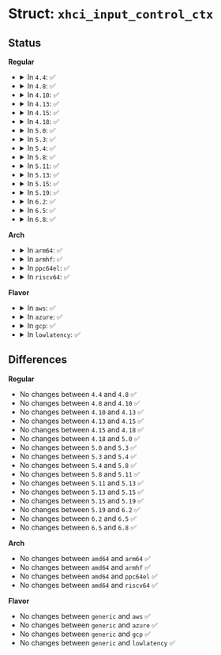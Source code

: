 # Struct: <code>xhci_input_control_ctx</code>

## Status
<b>Regular</b>
<ul>
<li>
<details>
<summary>In <code>4.4</code>: ✅</summary>

```c
struct xhci_input_control_ctx {
    __le32 drop_flags;
    __le32 add_flags;
    __le32 rsvd2[6];
};
```
</details>
</li>
<li>
<details>
<summary>In <code>4.8</code>: ✅</summary>

```c
struct xhci_input_control_ctx {
    __le32 drop_flags;
    __le32 add_flags;
    __le32 rsvd2[6];
};
```
</details>
</li>
<li>
<details>
<summary>In <code>4.10</code>: ✅</summary>

```c
struct xhci_input_control_ctx {
    __le32 drop_flags;
    __le32 add_flags;
    __le32 rsvd2[6];
};
```
</details>
</li>
<li>
<details>
<summary>In <code>4.13</code>: ✅</summary>

```c
struct xhci_input_control_ctx {
    __le32 drop_flags;
    __le32 add_flags;
    __le32 rsvd2[6];
};
```
</details>
</li>
<li>
<details>
<summary>In <code>4.15</code>: ✅</summary>

```c
struct xhci_input_control_ctx {
    __le32 drop_flags;
    __le32 add_flags;
    __le32 rsvd2[6];
};
```
</details>
</li>
<li>
<details>
<summary>In <code>4.18</code>: ✅</summary>

```c
struct xhci_input_control_ctx {
    __le32 drop_flags;
    __le32 add_flags;
    __le32 rsvd2[6];
};
```
</details>
</li>
<li>
<details>
<summary>In <code>5.0</code>: ✅</summary>

```c
struct xhci_input_control_ctx {
    __le32 drop_flags;
    __le32 add_flags;
    __le32 rsvd2[6];
};
```
</details>
</li>
<li>
<details>
<summary>In <code>5.3</code>: ✅</summary>

```c
struct xhci_input_control_ctx {
    __le32 drop_flags;
    __le32 add_flags;
    __le32 rsvd2[6];
};
```
</details>
</li>
<li>
<details>
<summary>In <code>5.4</code>: ✅</summary>

```c
struct xhci_input_control_ctx {
    __le32 drop_flags;
    __le32 add_flags;
    __le32 rsvd2[6];
};
```
</details>
</li>
<li>
<details>
<summary>In <code>5.8</code>: ✅</summary>

```c
struct xhci_input_control_ctx {
    __le32 drop_flags;
    __le32 add_flags;
    __le32 rsvd2[6];
};
```
</details>
</li>
<li>
<details>
<summary>In <code>5.11</code>: ✅</summary>

```c
struct xhci_input_control_ctx {
    __le32 drop_flags;
    __le32 add_flags;
    __le32 rsvd2[6];
};
```
</details>
</li>
<li>
<details>
<summary>In <code>5.13</code>: ✅</summary>

```c
struct xhci_input_control_ctx {
    __le32 drop_flags;
    __le32 add_flags;
    __le32 rsvd2[6];
};
```
</details>
</li>
<li>
<details>
<summary>In <code>5.15</code>: ✅</summary>

```c
struct xhci_input_control_ctx {
    __le32 drop_flags;
    __le32 add_flags;
    __le32 rsvd2[6];
};
```
</details>
</li>
<li>
<details>
<summary>In <code>5.19</code>: ✅</summary>

```c
struct xhci_input_control_ctx {
    __le32 drop_flags;
    __le32 add_flags;
    __le32 rsvd2[6];
};
```
</details>
</li>
<li>
<details>
<summary>In <code>6.2</code>: ✅</summary>

```c
struct xhci_input_control_ctx {
    __le32 drop_flags;
    __le32 add_flags;
    __le32 rsvd2[6];
};
```
</details>
</li>
<li>
<details>
<summary>In <code>6.5</code>: ✅</summary>

```c
struct xhci_input_control_ctx {
    __le32 drop_flags;
    __le32 add_flags;
    __le32 rsvd2[6];
};
```
</details>
</li>
<li>
<details>
<summary>In <code>6.8</code>: ✅</summary>

```c
struct xhci_input_control_ctx {
    __le32 drop_flags;
    __le32 add_flags;
    __le32 rsvd2[6];
};
```
</details>
</li>
</ul>
<b>Arch</b>
<ul>
<li>
<details>
<summary>In <code>arm64</code>: ✅</summary>

```c
struct xhci_input_control_ctx {
    __le32 drop_flags;
    __le32 add_flags;
    __le32 rsvd2[6];
};
```
</details>
</li>
<li>
<details>
<summary>In <code>armhf</code>: ✅</summary>

```c
struct xhci_input_control_ctx {
    __le32 drop_flags;
    __le32 add_flags;
    __le32 rsvd2[6];
};
```
</details>
</li>
<li>
<details>
<summary>In <code>ppc64el</code>: ✅</summary>

```c
struct xhci_input_control_ctx {
    __le32 drop_flags;
    __le32 add_flags;
    __le32 rsvd2[6];
};
```
</details>
</li>
<li>
<details>
<summary>In <code>riscv64</code>: ✅</summary>

```c
struct xhci_input_control_ctx {
    __le32 drop_flags;
    __le32 add_flags;
    __le32 rsvd2[6];
};
```
</details>
</li>
</ul>
<b>Flavor</b>
<ul>
<li>
<details>
<summary>In <code>aws</code>: ✅</summary>

```c
struct xhci_input_control_ctx {
    __le32 drop_flags;
    __le32 add_flags;
    __le32 rsvd2[6];
};
```
</details>
</li>
<li>
<details>
<summary>In <code>azure</code>: ✅</summary>

```c
struct xhci_input_control_ctx {
    __le32 drop_flags;
    __le32 add_flags;
    __le32 rsvd2[6];
};
```
</details>
</li>
<li>
<details>
<summary>In <code>gcp</code>: ✅</summary>

```c
struct xhci_input_control_ctx {
    __le32 drop_flags;
    __le32 add_flags;
    __le32 rsvd2[6];
};
```
</details>
</li>
<li>
<details>
<summary>In <code>lowlatency</code>: ✅</summary>

```c
struct xhci_input_control_ctx {
    __le32 drop_flags;
    __le32 add_flags;
    __le32 rsvd2[6];
};
```
</details>
</li>
</ul>

## Differences
<b>Regular</b>
<ul>
<li>
No changes between <code>4.4</code> and <code>4.8</code> ✅
</li>
<li>
No changes between <code>4.8</code> and <code>4.10</code> ✅
</li>
<li>
No changes between <code>4.10</code> and <code>4.13</code> ✅
</li>
<li>
No changes between <code>4.13</code> and <code>4.15</code> ✅
</li>
<li>
No changes between <code>4.15</code> and <code>4.18</code> ✅
</li>
<li>
No changes between <code>4.18</code> and <code>5.0</code> ✅
</li>
<li>
No changes between <code>5.0</code> and <code>5.3</code> ✅
</li>
<li>
No changes between <code>5.3</code> and <code>5.4</code> ✅
</li>
<li>
No changes between <code>5.4</code> and <code>5.8</code> ✅
</li>
<li>
No changes between <code>5.8</code> and <code>5.11</code> ✅
</li>
<li>
No changes between <code>5.11</code> and <code>5.13</code> ✅
</li>
<li>
No changes between <code>5.13</code> and <code>5.15</code> ✅
</li>
<li>
No changes between <code>5.15</code> and <code>5.19</code> ✅
</li>
<li>
No changes between <code>5.19</code> and <code>6.2</code> ✅
</li>
<li>
No changes between <code>6.2</code> and <code>6.5</code> ✅
</li>
<li>
No changes between <code>6.5</code> and <code>6.8</code> ✅
</li>
</ul>
<b>Arch</b>
<ul>
<li>
No changes between <code>amd64</code> and <code>arm64</code> ✅
</li>
<li>
No changes between <code>amd64</code> and <code>armhf</code> ✅
</li>
<li>
No changes between <code>amd64</code> and <code>ppc64el</code> ✅
</li>
<li>
No changes between <code>amd64</code> and <code>riscv64</code> ✅
</li>
</ul>
<b>Flavor</b>
<ul>
<li>
No changes between <code>generic</code> and <code>aws</code> ✅
</li>
<li>
No changes between <code>generic</code> and <code>azure</code> ✅
</li>
<li>
No changes between <code>generic</code> and <code>gcp</code> ✅
</li>
<li>
No changes between <code>generic</code> and <code>lowlatency</code> ✅
</li>
</ul>
